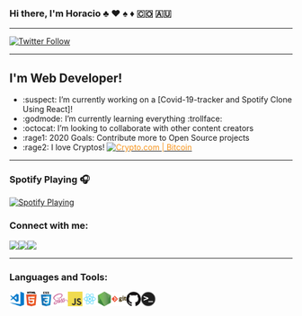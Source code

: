 ### Hi there, I'm Horacio ♣️ ♥️ ♠️ ♦️ :colombia: :australia:
----
[![Twitter Follow](https://img.shields.io/twitter/follow/Hnoss33?color=1DA1F2&logo=twitter&style=for-the-badge)](https://twitter.com/intent/follow?original_referer=https%3A%2F%2Fgithub.com%2FHnoss33&screen_name=Hnoss33)

----
## I'm Web Developer!

- :suspect: I’m currently working on a [Covid-19-tracker and Spotify Clone Using React]!
- :godmode: I’m currently learning everything  :trollface:
- :octocat: I’m looking to collaborate with other content creators
- :rage1: 2020 Goals: Contribute more to Open Source projects
- :rage2: I love Cryptos!  [<img style="color:#F7931A" alt="Crypto.com | Bitcoin" height="22" width="22" src="https://cdn.jsdelivr.net/npm/simple-icons@v3/icons/bitcoin.svg" />][bitcoin]

----
### Spotify Playing 🎧
[<img src="https://now-playing-Hnoss33.vercel.app/api/spotify-playing" alt="Spotify Playing" width="350" />](https://open.spotify.com/playlist/4sQSF3XAB6lTNxiTBbXsLz)

### Connect with me:
[<img align="left" src="https://img.shields.io/badge/twitter-%231DA1F2.svg?&style=for-the-badge&logo=twitter&logoColor=white" />][twitter]

[<img align="left" src="https://img.shields.io/badge/instagram-%23E4405F.svg?&style=for-the-badge&logo=instagram&logoColor=white" />][instagram]

[<img align="left" src="https://img.shields.io/badge/discord-%237289DA.svg?&style=for-the-badge&logo=discord&logoColor=white">][discord]
<br/>

----
### Languages and Tools:
<img align="left" alt="Visual Studio Code" width="26px" src="https://raw.githubusercontent.com/github/explore/80688e429a7d4ef2fca1e82350fe8e3517d3494d/topics/visual-studio-code/visual-studio-code.png" />
<img align="left" alt="HTML5" width="26px" src="https://raw.githubusercontent.com/github/explore/80688e429a7d4ef2fca1e82350fe8e3517d3494d/topics/html/html.png" />
<img align="left" alt="CSS3" width="26px" src="https://raw.githubusercontent.com/github/explore/80688e429a7d4ef2fca1e82350fe8e3517d3494d/topics/css/css.png" />
<img align="left" alt="Sass" width="26px" src="https://raw.githubusercontent.com/github/explore/80688e429a7d4ef2fca1e82350fe8e3517d3494d/topics/sass/sass.png" />
<img align="left" alt="JavaScript" width="26px" src="https://raw.githubusercontent.com/github/explore/80688e429a7d4ef2fca1e82350fe8e3517d3494d/topics/javascript/javascript.png" />
<img align="left" alt="React" width="26px" src="https://raw.githubusercontent.com/github/explore/80688e429a7d4ef2fca1e82350fe8e3517d3494d/topics/react/react.png" />
<img align="left" alt="Node.js" width="26px" src="https://raw.githubusercontent.com/github/explore/80688e429a7d4ef2fca1e82350fe8e3517d3494d/topics/nodejs/nodejs.png" />
<img align="left" alt="Git" width="26px" src="https://raw.githubusercontent.com/github/explore/80688e429a7d4ef2fca1e82350fe8e3517d3494d/topics/git/git.png" />
<img align="left" alt="GitHub" width="26px" src="https://raw.githubusercontent.com/github/explore/78df643247d429f6cc873026c0622819ad797942/topics/github/github.png" />
<img align="left" alt="Terminal" width="26px" src="https://raw.githubusercontent.com/github/explore/80688e429a7d4ef2fca1e82350fe8e3517d3494d/topics/terminal/terminal.png" />


<!-- <details>
  <summary>:zap: Github Stats</summary>

  <img align="left" alt="Hnoss33 Github Stats" src="https://github-readme-stats.Hnoss33.vercel.app/api?username=Hnoss33&show_icons=true&hide_border=true" />

</details> -->
[discord]: https://discord.gg/PXWxvr
[bitcoin]: https://crypto.com/exch/rbad2zyykd
[twitter]: https://twitter.com/Hnoss33
[instagram]: https://instagram.com/horacio__jg0
[linkedin]: https://linkedin.com/in/...
